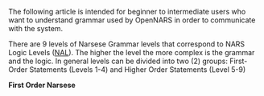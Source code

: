The following article is intended for beginner to intermediate users who want to understand grammar used by OpenNARS in order to communicate with the system. 

There are 9 levels of Narsese Grammar levels that correspond to NARS Logic Levels ([NAL](https://github.com/opennars/opennars.wiki.git)). The higher the level the more complex is the grammar and the logic. In general levels can be divided into  two (2) groups: First-Order Statements (Levels 1-4) and Higher Order Statements (Level 5-9)

**First Order Narsese**



